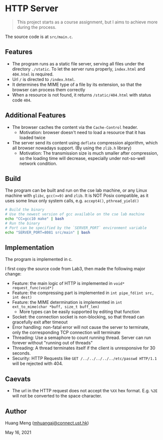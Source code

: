 # HTTP Server

> This project starts as a course assignment, but I aims to achieve more during the process.

The source code is at `src/main.c`.

## Features

* The program runs as a static file server, serving all files under the directory `./static`. To let the server runs properly, `index.html` and `404.html` is required.
* Url `/` is directed to `/index.html`. 
* It determines the MIME type of a file by its extension, so that the browser can process them correctly
* When a resource is not found, it returns `/static/404.html` with status code `404`.

## Additional Features

* The browser caches the content via the `Cache-Control` header.
    * Motivation: browser doesn't need to load a resource that it has loaded twice
* The server send its content using `deflate` compression algorithm, which all browser nowadays support. (By using the `zlib.h` library)
    * Motivation: The transmission size is much smaller after compression, so the loading time will decrease, especially under not-so-well network condition.

## Build

The program can be built and run on the cse lab machine, or any Linux machine with `glibc`, `gcc(>=9)` and `zlib`. It is NOT Posix compatible, as it uses some linux only system calls, e.g. `accept4()`, `pthread_yield()`

```bash
# Build the binary
# Use the newest version of gcc available on the cse lab machine
echo "CC=gcc10 make" | bash
# Run the binary
# Port can be specified by the `SERVER_PORT` environment variable
echo "SERVER_PORT=8081 src/main" | bash
```

## Implementation

The program is implemented in c. 

I first copy the source code from Lab3, then made the following major change:

* Feature: the main logic of HTTP is implemented in `void* request_func(void*)`
* Feature: the compressing part is implemented in `int pipe_fd(int src, int dest)`
* Feature: the MIME determination is implemented in `int ext_to_mime(char *buff, size_t buff_len)`
    * More types can be easily supported by editing that function
* Socket: the connection socket is non-blocking, so that thread can gracefully exit after timeout
* Error handling: non-fatal error will not cause the server to terminate, only the corresponding TCP connection will terminate
* Threading: Use a semaphore to count running thread. Server can run forever without "running out of threads"
* Threading: A thread terminates itself if the client is unresponsive for 30 seconds.
* Security: HTTP Requests like `GET /../../../../../etc/passwd HTTP/1.1` will be rejected with 404.

## Caevats

* The url in the HTTP request does not accept the `%XX` hex format. E.g. `%2E` will not be converted to the space character.

## Author

Huang Meng (mhuangaj@connect.ust.hk)

May 16, 2021
